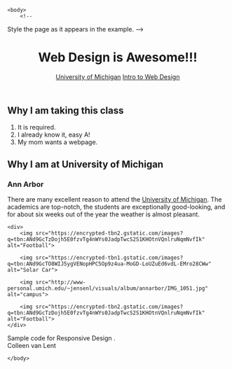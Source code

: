 <!DOCTYPE html>
<html>
    <head>
        <title>
            Web Design
        </title>
        <link rel="stylesheet" href="css/style2.css">
    </head>

    <body>
        <!-- 
Style the page  as it appears in the example. -->
<!-- DO NOT CHANGE ANY PART OF THIS HTML CODE!!! -->

<header>
	<h1> Web Design is Awesome!!!</h1>
	<nav>
		<a href="http://www.umich.edu/">University of Michigan</a>
		<a href="http://www.intro-webdesign.com/">Intro to Web Design</a>
	</nav>
  </header>


  <section id = "left">
	<h2>Why I am taking this class</h2>
	<ol>
		<li>It is required.</li>
		<li>I already know it, easy A!</li>
		<li>My mom wants a webpage.</li>
	</ol>
  </section>


  <section id = "center">
	<h2>Why I am at University  of Michigan</h2>
	<div class="myClass">
		<h3> Ann Arbor</h3>
		<p >There are many excellent reason to attend the <a href = "umich.edu">University of Michigan</a>.  The academics are top-notch, the students are exceptionally good-looking, and for about six weeks out of the year the weather is almost pleasant.</p>
	</div>

	<div>
		<img src="https://encrypted-tbn2.gstatic.com/images?q=tbn:ANd9GcTzDojh5E0fzvTg4nWYs0JadpTwcS2S1KHOtnVQnlruNqmNvfIk" alt="Football">

		<img src="https://encrypted-tbn1.gstatic.com/images?q=tbn:ANd9GcTO8WIJ5ygVENopHPC5Op9z4ua-MoGD-LoUZuEd6vdL-EMro28CWw" alt="Solar Car">

		<img src="http://www-personal.umich.edu/~jensenl/visuals/album/annarbor/IMG_1051.jpg" alt="campus">

		<img src="https://encrypted-tbn2.gstatic.com/images?q=tbn:ANd9GcTzDojh5E0fzvTg4nWYs0JadpTwcS2S1KHOtnVQnlruNqmNvfIk" alt="Football">
	</div>
  </section>


  <footer>
  	<p>Sample code for Responsive Design .<br/> Colleen van Lent</p>
  </footer>
<!-- DO NOT CHANGE ANY PART OF THIS HTML CODE!!! -->
 

    </body>
</html>
